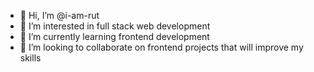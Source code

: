 - 👋 Hi, I’m @i-am-rut
- 👀 I’m interested in full stack web development
- 🌱 I’m currently learning frontend development
- 💞️ I’m looking to collaborate on frontend projects that will improve my skills

<!---
- 📫 How to reach me 
- ⚡ Fun fact: ...
i-am-rut/i-am-rut is a ✨ special ✨ repository because its `README.md` (this file) appears on your GitHub profile.
You can click the Preview link to take a look at your changes.
--->
